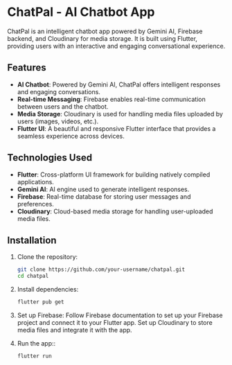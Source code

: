# ChatPal - AI Chatbot App

ChatPal is an intelligent chatbot app powered by Gemini AI, Firebase backend, and Cloudinary for media storage. It is built using Flutter, providing users with an interactive and engaging conversational experience.

## Features

- **AI Chatbot**: Powered by Gemini AI, ChatPal offers intelligent responses and engaging conversations.
- **Real-time Messaging**: Firebase enables real-time communication between users and the chatbot.
- **Media Storage**: Cloudinary is used for handling media files uploaded by users (images, videos, etc.).
- **Flutter UI**: A beautiful and responsive Flutter interface that provides a seamless experience across devices.

## Technologies Used

- **Flutter**: Cross-platform UI framework for building natively compiled applications.
- **Gemini AI**: AI engine used to generate intelligent responses.
- **Firebase**: Real-time database for storing user messages and preferences.
- **Cloudinary**: Cloud-based media storage for handling user-uploaded media files.

## Installation

1. Clone the repository:

   ```bash
   git clone https://github.com/your-username/chatpal.git
   cd chatpal
2. Install dependencies:

   ```bash
   flutter pub get
3. Set up Firebase: Follow Firebase documentation to set up your Firebase project and connect it to your Flutter app.
   Set up Cloudinary to store media files and integrate it with the app.

4. Run the app::

   ```bash
   flutter run
   
